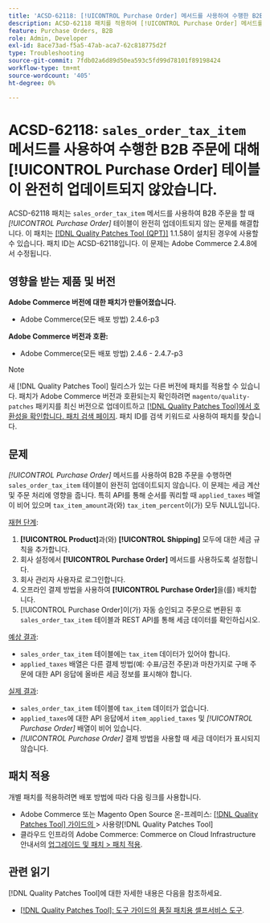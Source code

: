 ```yaml
---
title: 'ACSD-62118: [!UICONTROL Purchase Order] 메서드를 사용하여 수행한 B2B 주문에 대해 ''sales_order_tax_item'' 테이블이 완전히 업데이트되지 않음'
description: ACSD-62118 패치를 적용하여 [!UICONTROL Purchase Order] 메서드를 사용하여 B2B 주문을 할 때 'sales_order_tax_item' 테이블이 완전히 업데이트되지 않는 Adobe Commerce 문제를 해결합니다.
feature: Purchase Orders, B2B
role: Admin, Developer
exl-id: 8ace73ad-f5a5-47ab-aca7-62c818775d2f
type: Troubleshooting
source-git-commit: 7fdb02a6d89d50ea593c5fd99d78101f89198424
workflow-type: tm+mt
source-wordcount: '405'
ht-degree: 0%

---
```


# ACSD-62118: `sales_order_tax_item` 메서드를 사용하여 수행한 B2B 주문에 대해 [!UICONTROL Purchase Order] 테이블이 완전히 업데이트되지 않았습니다.

ACSD-62118 패치는 `sales_order_tax_item` 메서드를 사용하여 B2B 주문을 할 때 *[!UICONTROL Purchase Order]* 테이블이 완전히 업데이트되지 않는 문제를 해결합니다. 이 패치는 [[!DNL Quality Patches Tool (QPT)]](/help/tools/quality-patches-tool/quality-patches-tool-to-self-serve-quality-patches.md) 1.1.58이 설치된 경우에 사용할 수 있습니다. 패치 ID는 ACSD-62118입니다. 이 문제는 Adobe Commerce 2.4.8에서 수정됩니다.

## 영향을 받는 제품 및 버전

**Adobe Commerce 버전에 대한 패치가 만들어졌습니다.**

* Adobe Commerce(모든 배포 방법) 2.4.6-p3

**Adobe Commerce 버전과 호환:**

* Adobe Commerce(모든 배포 방법) 2.4.6 - 2.4.7-p3

>[!NOTE]
>
>새 [!DNL Quality Patches Tool] 릴리스가 있는 다른 버전에 패치를 적용할 수 있습니다. 패치가 Adobe Commerce 버전과 호환되는지 확인하려면 `magento/quality-patches` 패키지를 최신 버전으로 업데이트하고 [[!DNL Quality Patches Tool]에서 호환성을 확인합니다. 패치 검색 페이지](https://experienceleague.adobe.com/tools/commerce-quality-patches/index.html). 패치 ID를 검색 키워드로 사용하여 패치를 찾습니다.

## 문제

*[!UICONTROL Purchase Order]* 메서드를 사용하여 B2B 주문을 수행하면 `sales_order_tax_item` 테이블이 완전히 업데이트되지 않습니다. 이 문제는 세금 계산 및 주문 처리에 영향을 줍니다. 특히 API를 통해 순서를 쿼리할 때 `applied_taxes` 배열이 비어 있으며 `tax_item_amount`과(와) `tax_item_percent`이(가) 모두 NULL입니다.

<u>재현 단계</u>:

1. **[!UICONTROL Product]**&#x200B;과(와) **[!UICONTROL Shipping]** 모두에 대한 세금 규칙을 추가합니다.
1. 회사 설정에서 **[!UICONTROL Purchase Order]** 메서드를 사용하도록 설정합니다.
1. 회사 관리자 사용자로 로그인합니다.
1. 오프라인 결제 방법을 사용하여 **[!UICONTROL Purchase Order]**&#x200B;을(를) 배치합니다.
1. [!UICONTROL Purchase Order]이(가) 자동 승인되고 주문으로 변환된 후 `sales_order_tax_item` 테이블과 REST API를 통해 세금 데이터를 확인하십시오.

<u>예상 결과</u>:

* `sales_order_tax_item` 테이블에는 `tax_item` 데이터가 있어야 합니다.
* `applied_taxes` 배열은 다른 결제 방법(예: 수표/금전 주문)과 마찬가지로 구매 주문에 대한 API 응답에 올바른 세금 정보를 표시해야 합니다.

<u>실제 결과</u>:

* `sales_order_tax_item` 테이블에 `tax_item` 데이터가 없습니다.
* `applied_taxes`에 대한 API 응답에서 `item_applied_taxes` 및 *[!UICONTROL Purchase Order]* 배열이 비어 있습니다.
* *[!UICONTROL Purchase Order]* 결제 방법을 사용할 때 세금 데이터가 표시되지 않습니다.

## 패치 적용

개별 패치를 적용하려면 배포 방법에 따라 다음 링크를 사용합니다.

* Adobe Commerce 또는 Magento Open Source 온-프레미스: [[!DNL Quality Patches Tool]  가이드의 ](/help/tools/quality-patches-tool/usage.md)> 사용량[!DNL Quality Patches Tool]
* 클라우드 인프라의 Adobe Commerce: Commerce on Cloud Infrastructure 안내서의 [업그레이드 및 패치 > 패치 적용](https://experienceleague.adobe.com/docs/commerce-cloud-service/user-guide/develop/upgrade/apply-patches.html).

## 관련 읽기

[!DNL Quality Patches Tool]에 대한 자세한 내용은 다음을 참조하세요.

* [[!DNL Quality Patches Tool]: 도구 가이드의 품질 패치용 셀프서비스 도구](/help/tools/quality-patches-tool/quality-patches-tool-to-self-serve-quality-patches.md).

